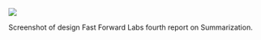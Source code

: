 ![](https://db-feed.s3.amazonaws.com/legacy/Screen_Shot_2016-03-28_at_11_52_27_AM-1459180403797.png)

Screenshot of design Fast Forward Labs fourth report on Summarization.
